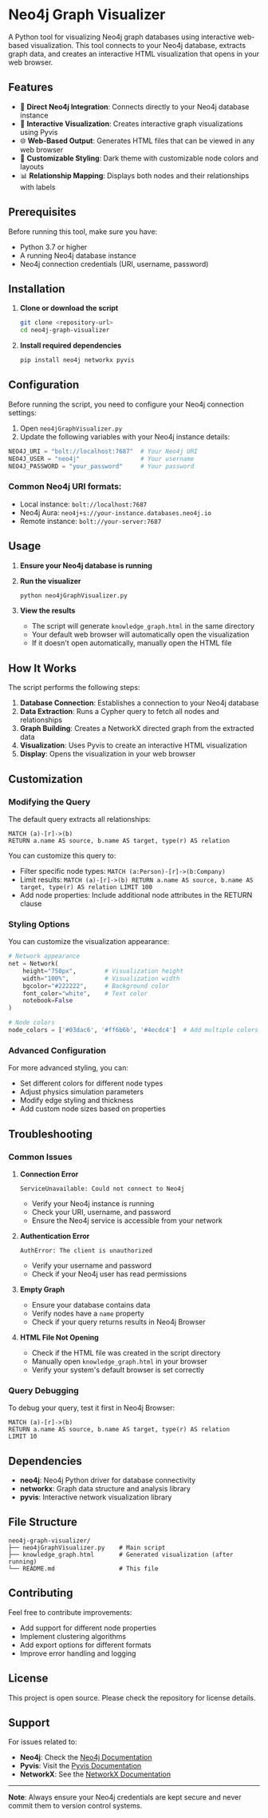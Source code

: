# Neo4j Graph Visualizer

A Python tool for visualizing Neo4j graph databases using interactive web-based visualization. This tool connects to your Neo4j database, extracts graph data, and creates an interactive HTML visualization that opens in your web browser.

## Features

- 🔗 **Direct Neo4j Integration**: Connects directly to your Neo4j database instance
- 🎨 **Interactive Visualization**: Creates interactive graph visualizations using Pyvis
- 🌐 **Web-Based Output**: Generates HTML files that can be viewed in any web browser
- 🎯 **Customizable Styling**: Dark theme with customizable node colors and layouts
- 📊 **Relationship Mapping**: Displays both nodes and their relationships with labels

## Prerequisites

Before running this tool, make sure you have:

- Python 3.7 or higher
- A running Neo4j database instance
- Neo4j connection credentials (URI, username, password)

## Installation

1. **Clone or download the script**
   ```bash
   git clone <repository-url>
   cd neo4j-graph-visualizer
   ```

2. **Install required dependencies**
   ```bash
   pip install neo4j networkx pyvis
   ```

## Configuration

Before running the script, you need to configure your Neo4j connection settings:

1. Open `neo4jGraphVisualizer.py`
2. Update the following variables with your Neo4j instance details:

```python
NEO4J_URI = "bolt://localhost:7687"  # Your Neo4j URI
NEO4J_USER = "neo4j"                 # Your username
NEO4J_PASSWORD = "your_password"     # Your password
```

### Common Neo4j URI formats:
- Local instance: `bolt://localhost:7687`
- Neo4j Aura: `neo4j+s://your-instance.databases.neo4j.io`
- Remote instance: `bolt://your-server:7687`

## Usage

1. **Ensure your Neo4j database is running**

2. **Run the visualizer**
   ```bash
   python neo4jGraphVisualizer.py
   ```

3. **View the results**
   - The script will generate `knowledge_graph.html` in the same directory
   - Your default web browser will automatically open the visualization
   - If it doesn't open automatically, manually open the HTML file

## How It Works

The script performs the following steps:

1. **Database Connection**: Establishes a connection to your Neo4j database
2. **Data Extraction**: Runs a Cypher query to fetch all nodes and relationships
3. **Graph Building**: Creates a NetworkX directed graph from the extracted data
4. **Visualization**: Uses Pyvis to create an interactive HTML visualization
5. **Display**: Opens the visualization in your web browser

## Customization

### Modifying the Query

The default query extracts all relationships:
```cypher
MATCH (a)-[r]->(b)
RETURN a.name AS source, b.name AS target, type(r) AS relation
```

You can customize this query to:
- Filter specific node types: `MATCH (a:Person)-[r]->(b:Company)`
- Limit results: `MATCH (a)-[r]->(b) RETURN a.name AS source, b.name AS target, type(r) AS relation LIMIT 100`
- Add node properties: Include additional node attributes in the RETURN clause

### Styling Options

You can customize the visualization appearance:

```python
# Network appearance
net = Network(
    height="750px",        # Visualization height
    width="100%",          # Visualization width
    bgcolor="#222222",     # Background color
    font_color="white",    # Text color
    notebook=False
)

# Node colors
node_colors = ['#03dac6', '#ff6b6b', '#4ecdc4']  # Add multiple colors
```

### Advanced Configuration

For more advanced styling, you can:
- Set different colors for different node types
- Adjust physics simulation parameters
- Modify edge styling and thickness
- Add custom node sizes based on properties

## Troubleshooting

### Common Issues

1. **Connection Error**
   ```
   ServiceUnavailable: Could not connect to Neo4j
   ```
   - Verify your Neo4j instance is running
   - Check your URI, username, and password
   - Ensure the Neo4j service is accessible from your network

2. **Authentication Error**
   ```
   AuthError: The client is unauthorized
   ```
   - Verify your username and password
   - Check if your Neo4j user has read permissions

3. **Empty Graph**
   - Ensure your database contains data
   - Verify nodes have a `name` property
   - Check if your query returns results in Neo4j Browser

4. **HTML File Not Opening**
   - Check if the HTML file was created in the script directory
   - Manually open `knowledge_graph.html` in your browser
   - Verify your system's default browser is set correctly

### Query Debugging

To debug your query, test it first in Neo4j Browser:
```cypher
MATCH (a)-[r]->(b)
RETURN a.name AS source, b.name AS target, type(r) AS relation
LIMIT 10
```

## Dependencies

- **neo4j**: Neo4j Python driver for database connectivity
- **networkx**: Graph data structure and analysis library
- **pyvis**: Interactive network visualization library

## File Structure

```
neo4j-graph-visualizer/
├── neo4jGraphVisualizer.py    # Main script
├── knowledge_graph.html       # Generated visualization (after running)
└── README.md                  # This file
```

## Contributing

Feel free to contribute improvements:
- Add support for different node properties
- Implement clustering algorithms
- Add export options for different formats
- Improve error handling and logging

## License

This project is open source. Please check the repository for license details.

## Support

For issues related to:
- **Neo4j**: Check the [Neo4j Documentation](https://neo4j.com/docs/)
- **Pyvis**: Visit the [Pyvis Documentation](https://pyvis.readthedocs.io/)
- **NetworkX**: See the [NetworkX Documentation](https://networkx.org/documentation/)

---

**Note**: Always ensure your Neo4j credentials are kept secure and never commit them to version control systems.
